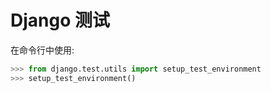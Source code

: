 # Django 测试

在命令行中使用:

```python
>>> from django.test.utils import setup_test_environment
>>> setup_test_environment()
```
